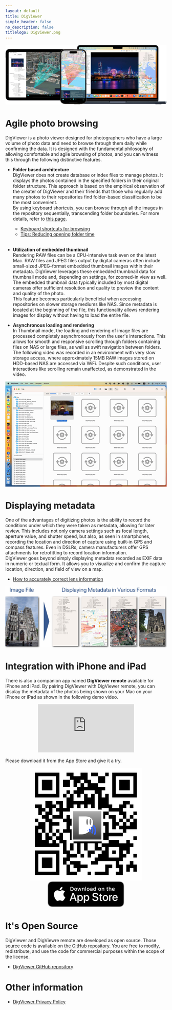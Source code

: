 ```yaml
---
layout: default
title: DigViewer
simple_header: false
no_description: false
titlelogo: DigViewer.png
---
```


<a href="images/digviewer-showcase.jpg" target="_blank">
    <img alt="DigViewer running on mutiple device" src="images/digviewer-showcase.jpg">
</a>

# Agile photo browsing
DigViewer is a photo viewer designed for photographers who have a large volume of photo data and need to browse through them daily while confirming the data.
It is designed with the fundamental philosophy of allowing comfortable and agile browsing of photos, and you can witness this through the following distinctive features.

* **Folder based architecture**<br>
    DigViewer does not create database or index files to manage photos. It displays the photos contained in the specified folders in their original folder structure. This approach is based on the empirical observation of the creater of DigViewer and their friends that those who regularly add many photos to their repositories find folder-based classification to be the most convenient.<br>
    By using keyboard shortcuts, you can browse through all the images in the repository sequentially, transcending folder boundaries. 
    For more details, refer to [this page](shortcuts.html).
    - [Keyboard shortcuts for browsing](shortcuts.html)
    - [Tips: Reducing opening folder time](reducing_time.html)
    <br><br>

* **Utilization of embedded thumbnail**<Br>
    Rendering RAW files can be a CPU-intensive task even on the latest Mac. RAW files and JPEG files output by digital cameras often include small-sized JPEG-format embedded thumbnail images within their metadata. DigViewer leverages these embedded thumbnail data for thumbnail mode and, depending on settings, for zoomed-in view as well. The embedded thumbnail data typically included by most digital cameras offer sufficient resolution and quality to preview the content and quality of the photo.<br>
    This feature becomes particularly beneficial when accessing repositories on slower storage mediums like NAS. Since metadata is located at the beginning of the file, this functionality allows rendering images for display without having to load the entire file.

* **Asynchronous loading and rendering**<Br>
    In Thumbnail mode, the loading and rendering of image files are processed completely asynchronously from the user's interactions.
    This allows for smooth and responsive scrolling through folders containing files on NAS or large files, as well as swift navigation between folders.<br>
    The following video was recorded in an environment with very slow storage access, 
    where approximately 15MB RAW images stored on HDD-based NAS are accessed via WiFi.
    Despite such conditions, user interactions like scrolling remain unaffected, as demonstrated in the video.

<p align="center">
    <img alt="Browsing in slow environment" src="images/browsing_on_nas.gif" width="540px">
</p>

# Displaying metadata
One of the advantages of digitizing photos is the ability to record the conditions under which they were taken as metadata, allowing for later review. This includes not only camera settings such as focal length, aperture value, and shutter speed, but also, as seen in smartphones, recording the location and direction of capture using built-in GPS and compass features. Even in DSLRs, camera manufacturers offer GPS attachments for retrofitting to record location information.<br>
DigViewer goes beyond simply displaying metadata recorded as EXIF data in numeric or textual form. It allows you to visualize and confirm the capture location, direction, and field of view on a map.
* [How to accurately correct lens information](correct_lens_info.md)

<a href="images/metadata.jpg" target="_blank">
    <img alt="Displaying metadata in various formats" src="images/metadata.jpg">
</a>

# Integration with iPhone and iPad
There is also a companion app named **DigViewer remote** available for iPhone and iPad. 
By pairing DigViewer with DigViewer remote, you can display the metadata of the photos being shown on your Mac on your iPhone or iPad 
as shown in the following demo video. <br>

<div align="center" class="movie">
    <iframe
        src="https://www.youtube.com/embed/t86bAb83PQM" 
        title="YouTube video player" frameborder="0" 
        allow="accelerometer; autoplay; clipboard-write; encrypted-media; gyroscope; picture-in-picture; web-share"
        allowfullscreen>
    </iframe>
</div>

Please download it from the App Store and give it a try.

<div align="center" class="app-store-link">
    <img alt="DigViewer remote at App Store" src="images/qr-code.jpg">
    <a href="https://apps.apple.com/jp/app/digviewer-remote/id1289202224?itsct=apps_box_badge&amp;itscg=30200"  class="storebtn-general">
        <img src="images/black.svg" alt="Download on the App Store"/>
    </a>
</div>

# It's Open Source
DigViewer and DigViewre remote are developed as open source. Those source code is available on [the GitHub repository](https://github.com/opiopan/DigViewer). 
You are free to modify, redistribute, and use the code for commercial purposes within the scope of the license.
* [DigViewer GitHub repository](https://github.com/opiopan/DigViewer)

# Other information
* [DigViewer Privacy Policy](privacypolicy.html)
